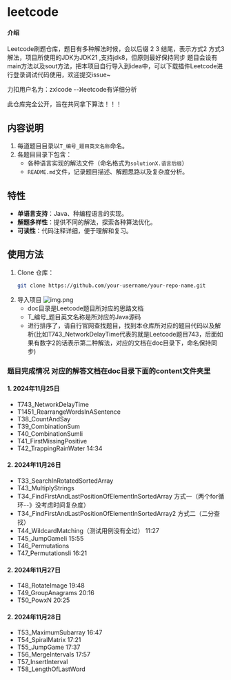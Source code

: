 # leetcode

#### 介绍
Leetcode刷题仓库，题目有多种解法时候，会以后缀 2 3 结尾，表示方式2 方式3解法，项目所使用的JDK为JDK21 ,支持jdk8，但原则最好保持同步
题目会设有main方法以及sout方法，把本项目自行导入到idea中，可以下载插件Leetcode进行登录调试代码使用，欢迎提交issue~

力扣用户名为：zxlcode  --》leetcode有详细分析

此仓库完全公开，旨在共同拿下算法！！！

## 内容说明
1. 每道题目目录以`T_编号_题目英文名称`命名。
2. 各题目目录下包含：
    - 各种语言实现的解法文件（命名格式为`solutionX.语言后缀`）
    - `README.md`文件，记录题目描述、解题思路以及复杂度分析。

## 特性
- **单语言支持**：Java、种编程语言的实现。
- **解题多样性**：提供不同的解法，探索各种算法优化。
- **可读性**：代码注释详细，便于理解和复习。

## 使用方法
1. Clone 仓库：
   ```bash
   git clone https://github.com/your-username/your-repo-name.git

2. 导入项目
    ![img.png](img.png)
    - doc目录是Leetcode题目所对应的思路文档
    - T_编号_题目英文名称是所对应的Java源码
    - 进行排序了，请自行官网查找题目，找到本仓库所对应的题目代码以及解析(比如T743_NetworkDelayTime代表的就是Leetcode题目743，后面如果有数字2的话表示第二种解法，对应的文档在doc目录下，命名保持同步)

### 题目完成情况  对应的解答文档在doc目录下面的content文件夹里

#### 1. 2024年11月25日

   - T743_NetworkDelayTime
   - T1451_RearrangeWordsInASentence
   - T38_CountAndSay
   - T39_CombinationSum
   - T40_CombinationSumIi
   - T41_FirstMissingPositive
   - T42_TrappingRainWater 14:34

#### 2. 2024年11月26日 
  - T33_SearchInRotatedSortedArray
  - T43_MultiplyStrings
  - T34_FindFirstAndLastPositionOfElementInSortedArray  方式一（两个for循环--》没考虑时间复杂度）
  - T34_FindFirstAndLastPositionOfElementInSortedArray2 方式二（二分查找）
  - T44_WildcardMatching（测试用例没有全过） 11:27
  - T45_JumpGameIi 15:55
  - T46_Permutations
  - T47_PermutationsIi 16:21

#### 2. 2024年11月27日
  - T48_RotateImage 19:48
  - T49_GroupAnagrams 20:16
  - T50_PowxN 20:25

#### 2. 2024年11月28日
  - T53_MaximumSubarray 16:47
  - T54_SpiralMatrix 17:21
  - T55_JumpGame 17:37
  - T56_MergeIntervals 17:57
  - T57_InsertInterval
  - T58_LengthOfLastWord